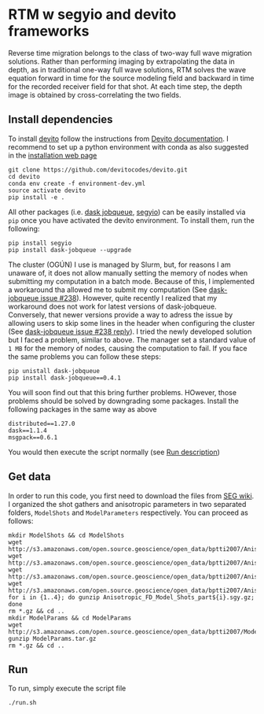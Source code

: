 # RTM w segyio and devito frameworks
Reverse time migration belongs to the class of two-way full wave migration solutions. Rather than performing imaging by extrapolating the data in depth, as in traditional one-way full wave solutions, RTM solves the wave equation forward in time for the source modeling field and backward in time for the recorded receiver field for that shot. At each time step, the depth image is obtained by cross-correlating the two fields. 

## Install dependencies  
To install [devito](https://www.devitoproject.org/) follow the instructions from [Devito documentation](https://www.devitoproject.org/devito/download.html). I recommend to set up a python environment with conda as also suggested in the [installation web page](https://www.devitoproject.org/devito/download.html#conda-environment) 
```
git clone https://github.com/devitocodes/devito.git
cd devito
conda env create -f environment-dev.yml
source activate devito
pip install -e .
```  
All other packages (i.e. [dask jobqueue](https://github.com/dask/dask-jobqueue), [segyio](https://github.com/equinor/segyio)) can be easily installed via `pip` once you have activated the devito environment. To install them, run the following:
```
pip install segyio
pip install dask-jobqueue --upgrade
```
The cluster (OGÚN) I use is managed by Slurm, but, for reasons I am unaware of, it does not allow manually setting the memory of nodes when submitting my computation in a batch mode. Because of this, I implemented a workaround tha allowed me to submit my computation (See [dask-jobqueue issue #238](https://github.com/dask/dask-jobqueue/issues/238#issuecomment-468376008)). However, quite recently I realized that my workaround does not work for latest versions of dask-jobqueue. Conversely, that newer versions provide a way to adress the issue by allowing users to skip some lines in the header when configuring the cluster (See [dask-jobqueue issue #238 reply](https://github.com/dask/dask-jobqueue/issues/238#issuecomment-629994873)). I tried the newly developed solution but I faced a problem, similar to above. The manager set a standard value of `1 MB` for the memory of nodes, causing the computation to fail. If you face the same problems you can follow these steps:
```
pip unistall dask-jobqueue
pip install dask-jobqueue==0.4.1
```
You will soon find out that this bring further problems. HOwever, those problems should be solved by downgrading some packages. Install the following packages in the same way as above  
```
distributed==1.27.0
dask==1.1.4
msgpack==0.6.1
```
You would then execute the script normally (see [Run description](##Run))

## Get data
In order to run this code, you first need to download the files from [SEG wiki](https://wiki.seg.org/wiki/2007_BP_Anisotropic_Velocity_Benchmark). I organized the shot gathers and anisotropic parameters in two separated folders, `ModelShots` and `ModelParameters` respectively. You can proceed as follows:   
```
mkdir ModelShots && cd ModelShots
wget http://s3.amazonaws.com/open.source.geoscience/open_data/bptti2007/Anisotropic_FD_Model_Shots_part1.sgy.gz
wget http://s3.amazonaws.com/open.source.geoscience/open_data/bptti2007/Anisotropic_FD_Model_Shots_part2.sgy.gz
wget http://s3.amazonaws.com/open.source.geoscience/open_data/bptti2007/Anisotropic_FD_Model_Shots_part3.sgy.gz
wget http://s3.amazonaws.com/open.source.geoscience/open_data/bptti2007/Anisotropic_FD_Model_Shots_part4.sgy.gz
for i in {1..4}; do gunzip Anisotropic_FD_Model_Shots_part${i}.sgy.gz; done
rm *.gz && cd ..
mkdir ModelParams && cd ModelParams
wget http://s3.amazonaws.com/open.source.geoscience/open_data/bptti2007/ModelParams.tar.gz
gunzip ModelParams.tar.gz
rm *.gz && cd ..
```
## Run
To run, simply execute the script file
```
./run.sh
```
